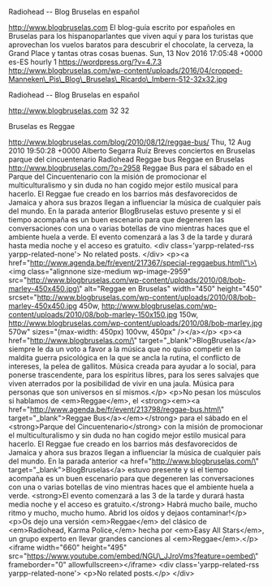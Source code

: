 Radiohead -- Blog Bruselas en español

http://www.blogbruselas.com El blog-guía escrito por españoles en
Bruselas para los hispanoparlantes que viven aquí y para los turistas
que aprovechan los vuelos baratos para descubrir el chocolate, la
cerveza, la Grand Place y tantas otras cosas buenas. Sun, 13 Nov 2016
17:05:48 +0000 es-ES hourly 1 https://wordpress.org/?v=4.7.3
http://www.blogbruselas.com/wp-content/uploads/2016/04/cropped-Manneken\_Pis\_Blog\_Bruselas\_Ricardo\_Imbern-512-32x32.jpg

Radiohead -- Blog Bruselas en español

http://www.blogbruselas.com 32 32

Bruselas es Reggae

http://www.blogbruselas.com/blog/2010/08/12/reggae-bus/ Thu, 12 Aug 2010
19:50:28 +0000 Alberto Segarra Ruíz Breves conciertos en Bruselas parque
del cincuentenario Radiohead Reggae bus Reggae en Bruselas
http://www.blogbruselas.com/?p=2958 Reggae Bus para el sábado en el
Parque del Cincuentenario con la misión de promocionar el
multiculturalismo y sin duda no han cogido mejor estilo musical para
hacerlo. El Reggae fue creado en los barrios más desfavorecidos de
Jamaica y ahora sus brazos llegan a influenciar la música de cualquier
país del mundo. En la parada anterior BlogBruselas estuvo presente y si
el tiempo acompaña es un buen escenario para que degeneren las
conversaciones con una o varias botellas de vino mientras haces que el
ambiente huela a verde. El evento comenzará a las 3 de la tarde y durará
hasta media noche y el acceso es gratuito. \<div
class=\'yarpp-related-rss yarpp-related-none\'\> No related posts.
\</div\> \<p\>\<a
href=\"http://www.agenda.be/fr/event/217367/special-reggaebus.html\"\>\<img
class=\"alignnone size-medium wp-image-2959\"
src=\"http://www.blogbruselas.com/wp-content/uploads/2010/08/bob-marley-450x450.jpg\"
alt=\"Reggae en Bruselas\" width=\"450\" height=\"450\"
srcset=\"http://www.blogbruselas.com/wp-content/uploads/2010/08/bob-marley-450x450.jpg
450w,
http://www.blogbruselas.com/wp-content/uploads/2010/08/bob-marley-150x150.jpg
150w,
http://www.blogbruselas.com/wp-content/uploads/2010/08/bob-marley.jpg
570w\" sizes=\"(max-width: 450px) 100vw, 450px\" /\>\</a\>\</p\>
\<p\>\<a href=\"http://www.blogbruselas.com/\"
target=\"\_blank\"\>BlogBruselas\</a\> siempre le da un voto a favor a
la música que no quiso competir en la maldita guerra psicológica en la
que se ancla la rutina, el conflicto de intereses, la pelea de gallitos.
Música creada para ayudar a lo social, para ponerse trascendente, para
los espíritus libres, para los seres salvajes que viven aterrados por la
posibilidad de vivir en una jaula. Música para personas que son
universos en sí mismos.\</p\> \<p\>No pesan los músculos si hablamos de
\<em\>Reggae\</em\>, el \<strong\>\<em\>\<a
href=\"http://www.agenda.be/fr/event/213798/reggae-bus.html\"
target=\"\_blank\"\>Reggae Bus\</a\>\</em\>\</strong\> para el sábado en
el \<strong\>Parque del Cincuentenario\</strong\> con la misión de
promocionar el multiculturalismo y sin duda no han cogido mejor estilo
musical para hacerlo. El Reggae fue creado en los barrios más
desfavorecidos de Jamaica y ahora sus brazos llegan a influenciar la
música de cualquier país del mundo. En la parada anterior \<a
href=\"http://www.blogbruselas.com/\"
target=\"\_blank\"\>BlogBruselas\</a\> estuvo presente y si el tiempo
acompaña es un buen escenario para que degeneren las conversaciones con
una o varias botellas de vino mientras haces que el ambiente huela a
verde. \<strong\>El evento comenzará a las 3 de la tarde y durará hasta
media noche y el acceso es gratuito.\</strong\> Habrá mucho baile, mucho
ritmo y mucho, mucho humo. Abrid los oídos y dejaos contaminar!\</p\>
\<p\>Os dejo una versión \<em\>Reggae\</em\> del clásico de
\<em\>Radiohead, Karma Police,\</em\> hecha por \<em\>Easy All
Stars\</em\>, un grupo experto en llevar grandes canciones al
\<em\>Reggae\</em\>.\</p\> \<iframe width=\"660\" height=\"495\"
src=\"https://www.youtube.com/embed/NGU\_JJroVms?feature=oembed\"
frameborder=\"0\" allowfullscreen\>\</iframe\> \<div
class=\'yarpp-related-rss yarpp-related-none\'\> \<p\>No related
posts.\</p\> \</div\>

